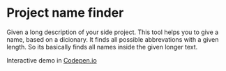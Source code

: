 # Project name finder
Given a long description of your side project. This tool helps you to give a name, based on a dicionary. It finds all possible abbrevations with a given length.
So its basically finds all names inside the given longer text.

Interactive demo in [Codepen.io](https://codepen.io/strahlistvan/full/zpNdQK/)

